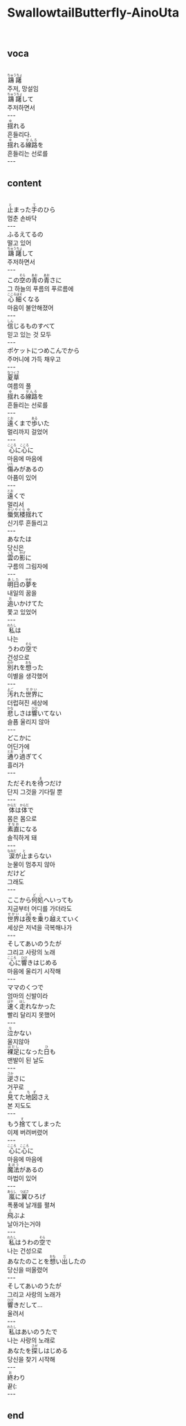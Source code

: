 <h1>SwallowtailButterfly-AinoUta</h1><br>
<h2>voca</h2><br>
<ruby>躊躇<rt>ちゅうちょ</rt></ruby><br>
주저, 망설임<br>
<ruby>躊躇<rt>ちゅうちょ</rt></ruby>して<br>
주저하면서<br>
---<br>
<ruby>揺<rt>ゆ</rt></ruby>れる<br>
흔들리다.<br>
<ruby>揺<rt>ゆ</rt></ruby>れる<ruby>線路<rt>せんろ</rt></ruby>を<br>
흔들리는 선로를<br>
---<br>
<h2>content</h2><br>
<ruby>止<rt>と</rt></ruby>まった<ruby>手<rt>て</rt></ruby>のひら<br>
멈춘 손바닥<br>
---<br>
ふるえてるの<br>
떨고 있어<br>
<ruby>躊躇<rt>ちゅうちょ</rt></ruby>して<br>
주저하면서<br>
---<br>
この<ruby>空<rt>そら</rt></ruby>の<ruby>青<rt>あお</rt></ruby>の<ruby>青<rt>あお</rt></ruby>さに<br>
그 하늘의 푸름의 푸르름에<br>
<ruby>心細<rt>こころぼそ</rt></ruby>くなる<br>
마음이 불안해졌어<br>
---<br>
<ruby>信<rt>しん</rt></ruby>じるものすべて<br>
믿고 있는 것 모두<br>
---<br>
ポケットにつめこんでから<br>
주머니에 가득 채우고<br>
---<br>
<ruby>夏草<rt>なつくさ</rt></ruby><br>
여름의 풀<br>
<ruby>揺<rt>ゆ</rt></ruby>れる<ruby>線路<rt>せんろ</rt></ruby>を<br>
흔들리는 선로를<br>
---<br>
<ruby>遠<rt>とお</rt></ruby>くまで<ruby>歩<rt>ある</rt></ruby>いた<br>
멀리까지 걸었어<br>
---<br>
<ruby>心<rt>こころ</rt></ruby>に<ruby>心<rt>こころ</rt></ruby>に<br>
마음에 마음에<br>
<ruby>傷<rt>いた</rt></ruby>みがあるの<br>
아픔이 있어<br>
---<br>
<ruby>遠<rt>とお</rt></ruby>くで<br>
멀리서<br>
<ruby>蜃気楼<rt>かいやぐら</rt></ruby><ruby>揺<rt>ゆ</rt></ruby>れて<br>
신기루 흔들리고<br>
---<br>
あなたは<br>
당신은<br>
<ruby>雲<rt>くも</rt></ruby>の<ruby>影<rt>かげ</rt></ruby>に<br>
구름의 그림자에<br>
---<br>
<ruby>明日<rt>あした</rt></ruby>の<ruby>夢<rt>ゆめ</rt></ruby>を<br>
내일의 꿈을<br>
<ruby>追<rt>お</rt></ruby>いかけてた<br>
쫓고 있었어<br>
---<br>
<ruby>私<rt>わたし</rt></ruby>は<br>
나는<br>
うわの<ruby>空<rt>そら</rt></ruby>で<br>
건성으로<br>
<ruby>別<rt>わか</rt></ruby>れを<ruby>想<rt>おも</rt></ruby>った<br>
이별을 생각했어<br>
---<br>
<ruby>汚<rt>よご</rt></ruby>れた<ruby>世界<rt>せかい</rt></ruby>に<br>
더럽혀진 세상에<br>
<ruby>悲<rt>かな</rt></ruby>しさは<ruby>響<rt>ひび</rt></ruby>いてない<br>
슬픔 울리지 않아<br>
---<br>
どこかに<br>
어딘가에<br>
<ruby>通<rt>とお</rt></ruby>り<ruby>過<rt>す</rt></ruby>ぎてく<br>
흘러가<br>
---<br>
ただそれを<ruby>待<rt>ま</rt></ruby>つだけ<br>
단지 그것을 기다릴 뿐<br>
---<br>
<ruby>体<rt>からだ</rt></ruby>は<ruby>体<rt>からだ</rt></ruby>で<br>
몸은 몸으로<br>
<ruby>素直<rt>すなお</rt></ruby>になる<br>
솔직하게 돼<br>
---<br>
<ruby>涙<rt>なみだ</rt></ruby>が<ruby>止<rt>と</rt></ruby>まらない<br>
눈물이 멈추지 않아<br>
だけど<br>
그래도<br>
---<br>
ここから<ruby>何処<rt>どこ</rt></ruby>へいっても<br>
지금부터 어디를 가더라도<br>
<ruby>世界<rt>せかい</rt></ruby>は<ruby>夜<rt>よる</rt></ruby>を<ruby>乗<rt>の</rt></ruby>り<ruby>越<rt>こ</rt></ruby>えていく<br>
세상은 저녁을 극복해나가<br>
---<br>
そしてあいのうたが<br>
그리고 사랑의 노래<br>
<ruby>心<rt>こころ</rt></ruby>に<ruby>響<rt>ひび</rt></ruby>きはじめる<br>
마음에 울리기 시작해<br>
---<br>
ママのくつで<br>
엄마의 신발이라<br>
<ruby>速<rt>はや</rt></ruby>く<ruby>走<rt>はし</rt></ruby>れなかった<br>
빨리 달리지 못했어<br>
---<br>
<ruby>泣<rt>な</rt></ruby>かない<br>
울지않아<br>
<ruby>裸足<rt>はだし</rt></ruby>になった<ruby>日<rt>ひ</rt></ruby>も<br>
맨발이 된 날도<br>
---<br>
<ruby>逆<rt>さか</rt></ruby>さに<br>
거꾸로<br>
<ruby>見<rt>み</rt></ruby>てた<ruby>地図<rt>ちず</rt></ruby>さえ<br>
본 지도도<br>
---<br>
もう<ruby>捨<rt>す</rt></ruby>ててしまった<br>
이제 버려버렸어<br>
---<br>
<ruby>心<rt>こころ</rt></ruby>に<ruby>心<rt>こころ</rt></ruby>に<br>
마음에 마음에<br>
<ruby>魔法<rt>まほう</rt></ruby>があるの<br>
마법이 있어<br>
---<br>
<ruby>嵐<rt>あらし</rt></ruby>に<ruby>翼<rt>つばさ</rt></ruby>ひろげ<br>
폭풍에 날개를 펼쳐<br>
<ruby>飛<rt>と</rt></ruby>ぶよ<br>
날아가는거야<br>
---<br>
<ruby>私<rt>わたし</rt></ruby>はうわの<ruby>空<rt>そら</rt></ruby>で<br>
나는 건성으로<br>
あなたのことを<ruby>想<rt>おも</rt></ruby>い<ruby>出<rt>だ</rt></ruby>したの<br>
당신을 떠올렸어<br>
---<br>
そしてあいのうたが<br>
그리고 사랑의 노래가<br>
<ruby>響<rt>ひび</rt></ruby>きだして…<br>
울려서<br>
---<br>
<ruby>私<rt>わたし</rt></ruby>はあいのうたで<br>
나는 사랑의 노래로<br>
あなたを<ruby>探<rt>さが</rt></ruby>しはじめる<br>
당신을 찾기 시작해<br>
---<br>
<ruby>終<rt>お</rt></ruby>わり<br>
끝(:<br>
---<br>
<h2>end</h2><br>
